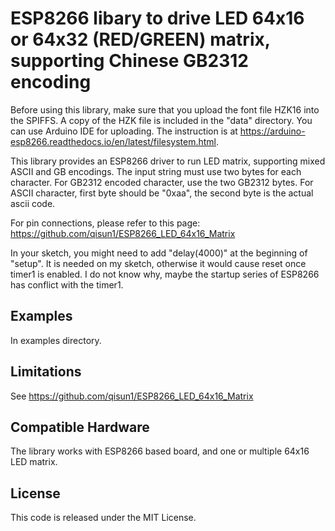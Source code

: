 # ESP8266 libary to drive LED 64x16 or 64x32 (RED/GREEN) matrix, supporting Chinese GB2312 encoding
Before using this library, make sure that you upload the font file HZK16 into the SPIFFS. A copy of the HZK file is included in the "data" directory. You can use Arduino IDE for uploading. The instruction is at https://arduino-esp8266.readthedocs.io/en/latest/filesystem.html.

This library provides an ESP8266 driver to run LED matrix, supporting mixed ASCII and GB encodings. The input string must use two bytes for each character. For GB2312 encoded character, use the two GB2312 bytes. For ASCII character, first byte should be "0xaa", the second byte is the actual ascii code.

For pin connections, please refer to this page: https://github.com/qisun1/ESP8266_LED_64x16_Matrix

In your sketch, you might need to add "delay(4000)" at the beginning of "setup". It is needed on my sketch, otherwise it would cause reset once timer1 is enabled. I do not know why, maybe the startup series of ESP8266 has conflict with the timer1.

## Examples

In examples directory.

## Limitations
See https://github.com/qisun1/ESP8266_LED_64x16_Matrix


## Compatible Hardware

The library works with ESP8266 based board, and one or multiple 64x16 LED matrix.


## License

This code is released under the MIT License.
